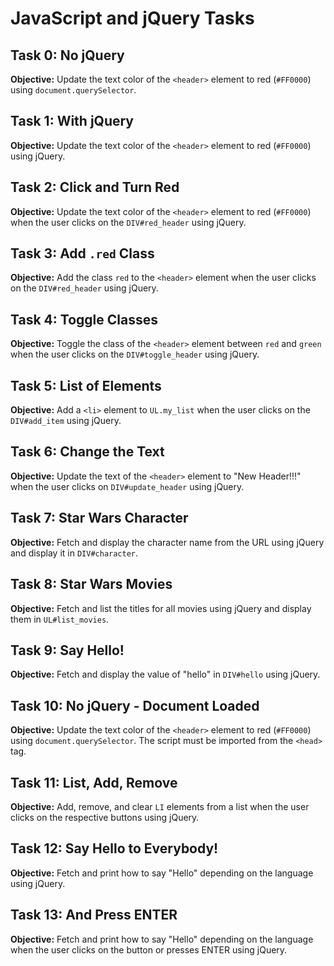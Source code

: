 # JavaScript and jQuery Tasks

## Task 0: No jQuery
**Objective:** Update the text color of the `<header>` element to red (`#FF0000`) using `document.querySelector`.

## Task 1: With jQuery
**Objective:** Update the text color of the `<header>` element to red (`#FF0000`) using jQuery.

## Task 2: Click and Turn Red
**Objective:** Update the text color of the `<header>` element to red (`#FF0000`) when the user clicks on the `DIV#red_header` using jQuery.

## Task 3: Add `.red` Class
**Objective:** Add the class `red` to the `<header>` element when the user clicks on the `DIV#red_header` using jQuery.

## Task 4: Toggle Classes
**Objective:** Toggle the class of the `<header>` element between `red` and `green` when the user clicks on the `DIV#toggle_header` using jQuery.

## Task 5: List of Elements
**Objective:** Add a `<li>` element to `UL.my_list` when the user clicks on the `DIV#add_item` using jQuery.

## Task 6: Change the Text
**Objective:** Update the text of the `<header>` element to "New Header!!!" when the user clicks on `DIV#update_header` using jQuery.

## Task 7: Star Wars Character
**Objective:** Fetch and display the character name from the URL using jQuery and display it in `DIV#character`.

## Task 8: Star Wars Movies
**Objective:** Fetch and list the titles for all movies using jQuery and display them in `UL#list_movies`.

## Task 9: Say Hello!
**Objective:** Fetch and display the value of "hello" in `DIV#hello` using jQuery.

## Task 10: No jQuery - Document Loaded
**Objective:** Update the text color of the `<header>` element to red (`#FF0000`) using `document.querySelector`. The script must be imported from the `<head>` tag.

## Task 11: List, Add, Remove
**Objective:** Add, remove, and clear `LI` elements from a list when the user clicks on the respective buttons using jQuery.

## Task 12: Say Hello to Everybody!
**Objective:** Fetch and print how to say "Hello" depending on the language using jQuery.

## Task 13: And Press ENTER
**Objective:** Fetch and print how to say "Hello" depending on the language when the user clicks on the button or presses ENTER using jQuery.
